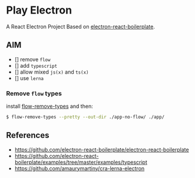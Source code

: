 # Play Electron

A React Electron Project Based on [electron-react-boilerplate](https://github.com/electron-react-boilerplate/electron-react-boilerplate).

## AIM

- [] remove `flow`
- [] add `typescript`
- [] allow mixed `js(x)` and `ts(x)`
- [] use `lerna`

### Remove `flow` types

install [flow-remove-types](https://github.com/facebookarchive/flow-remove-types) and then:

```bash
$ flow-remove-types --pretty --out-dir ./app-no-flow/ ./app/
```

## References

- <https://github.com/electron-react-boilerplate/electron-react-boilerplate>
- <https://github.com/electron-react-boilerplate/examples/tree/master/examples/typescript>
- <https://github.com/amaurymartiny/cra-lerna-electron>